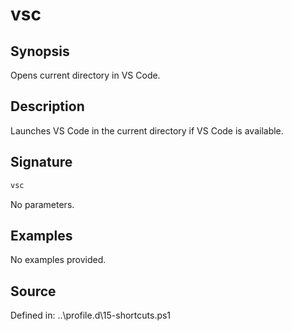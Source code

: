 # vsc

## Synopsis

Opens current directory in VS Code.

## Description

Launches VS Code in the current directory if VS Code is available.

## Signature

```powershell
vsc
```

No parameters.

## Examples

No examples provided.

## Source

Defined in: ..\profile.d\15-shortcuts.ps1
